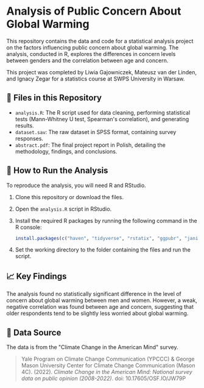 # Analysis of Public Concern About Global Warming

This repository contains the data and code for a statistical analysis project on the factors influencing public concern about global warming. The analysis, conducted in R, explores the differences in concern levels between genders and the correlation between age and concern.

This project was completed by Liwia Gajowniczek, Mateusz van der Linden, and Ignacy Zegar for a statistics course at SWPS University in Warsaw.

## 📂 Files in this Repository

* `analysis.R`: The R script used for data cleaning, performing statistical tests (Mann-Whitney U test, Spearman's correlation), and generating results.
* `dataset.sav`: The raw dataset in SPSS format, containing survey responses.
* `abstract.pdf`: The final project report in Polish, detailing the methodology, findings, and conclusions.

## 🚀 How to Run the Analysis

To reproduce the analysis, you will need R and RStudio.

1.  Clone this repository or download the files.
2.  Open the `analysis.R` script in RStudio.
3.  Install the required R packages by running the following command in the R console:

    ```r
    install.packages(c("haven", "tidyverse", "rstatix", "ggpubr", "janitor"))
    ```
4.  Set the working directory to the folder containing the files and run the script.

## 📈 Key Findings

The analysis found no statistically significant difference in the level of concern about global warming between men and women. However, a weak, negative correlation was found between age and concern, suggesting that older respondents tend to be slightly less worried about global warming.

## 📄 Data Source

The data is from the "Climate Change in the American Mind" survey.

> Yale Program on Climate Change Communication (YPCCC) & George Mason University Center for Climate Change Communication (Mason 4C). (2022). *Climate Change in the American Mind: National survey data on public opinion (2008-2022)*. doi: 10.17605/OSF.IO/JW79P

